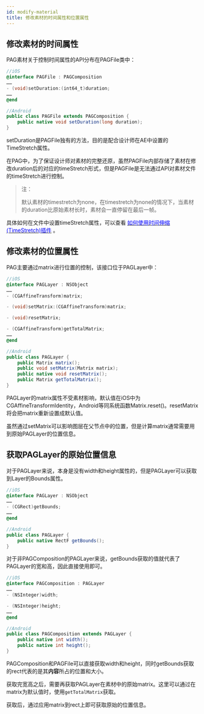 ```yaml
---
id: modify-material
title: 修改素材的时间属性和位置属性
---
```


## 修改素材的时间属性

PAG素材关于控制时间属性的API分布在PAGFile类中：

```objectivec
//iOS
@interface PAGFile : PAGComposition
……
- (void)setDuration:(int64_t)duration;
……
@end
```

```java
//Android
public class PAGFile extends PAGComposition {
	public native void setDuration(long duration);
}
```

setDuration是PAGFile独有的方法，目的是配合设计师在AE中设置的TimeStretch属性。

在PAG中，为了保证设计师对素材的完整还原，虽然PAGFile内部存储了素材在修改duration后的对应的timeStretch形式，但是PAGFile是无法通过API对素材文件的timeStretch进行控制。



> 注：
>
> 默认素材的timestretch为none，在timestretch为none的情况下，当素材的duration比原始素材长时，素材会一直停留在最后一帧。



具体如何在文件中设置timeStretch属性，可以查看 [<font color=blue>如何使用时间伸缩(TimeStretch)插件</font>](/docs/time-stretch.html) 。



## 修改素材的位置属性

PAG主要通过matrix进行位置的控制，该接口位于PAGLayer中：

```objectivec
//iOS
@interface PAGLayer : NSObject
……
- (CGAffineTransform)matrix;

- (void)setMatrix:(CGAffineTransform)matrix;

- (void)resetMatrix;

- (CGAffineTransform)getTotalMatrix;
……
@end
```

```java
//Android
public class PAGLayer {
    public Matrix matrix();
    public void setMatrix(Matrix matrix);
    public native void resetMatrix();
    public Matrix getTotalMatrix();
}
```



PAGLayer的matrix属性不受素材影响，默认值在iOS中为CGAffineTransformIdentity，Android等同系统函数Matrix.reset()。resetMatrix将会把matrix重新设置成默认值。

虽然通过setMatrix可以影响图层在父节点中的位置，但是计算matrix通常需要用到原始PAGLayer的位置信息。



## 获取PAGLayer的原始位置信息

对于PAGLayer来说，本身是没有width和height属性的，但是PAGLayer可以获取到Layer的Bounds属性。

```objectivec
//iOS
@interface PAGLayer : NSObject
……
- (CGRect)getBounds;
……
@end
```

```java
//Android
public class PAGLayer {
    public native RectF getBounds();
}
```

对于非PAGComposition的PAGLayer来说，getBounds获取的值就代表了PAGLayer的宽和高，因此直接使用即可。

```objective-c
//iOS
@interface PAGComposition : PAGLayer
……
- (NSInteger)width;

- (NSInteger)height;
……
@end
```

```java
//Android
public class PAGComposition extends PAGLayer {
    public native int width();
    public native int height();
}
```

PAGComposition和PAGFile可以直接获取width和height，同时getBounds获取的rect代表的是其**内容**所占的位置和大小。

获取完宽高之后，需要再获取PAGLayer在素材中的原始matrix。这里可以通过在matrix为默认值时，使用`getTotalMatrix`获取。

获取后，通过应用matrix到rect上即可获取原始的位置信息。